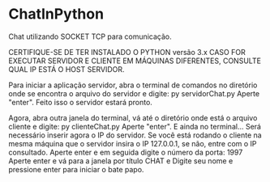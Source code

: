 # ChatInPython
Chat utilizando SOCKET TCP  para comunicação.

CERTIFIQUE-SE DE TER INSTALADO O PYTHON versão 3.x
CASO FOR EXECUTAR SERVIDOR E CLIENTE EM MÁQUINAS DIFERENTES, CONSULTE QUAL IP ESTÁ O HOST SERVIDOR.

Para iniciar a aplicação servidor, abra o terminal de comandos no diretório onde se encontra o arquivo do servidor e digite:
	py servidorChat.py
Aperte "enter".
Feito isso o servidor estará pronto.

Agora, abra outra janela do terminal, vá até o diretório onde está o arquivo cliente e digite:
	py clienteChat.py
Aperte "enter". E ainda no terminal...
Será necessário inserir agora o IP do servidor. Se você está rodando o cliente na mesma máquina que o servidor insira o IP 127.0.0.1, se não, entre com o IP consultado. Aperte enter e em seguida digite o número da porta: 1997
Aperte enter e vá para a janela por título CHAT e Digite seu nome e pressione enter para iniciar o bate papo.
	
